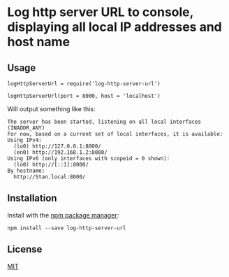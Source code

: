 # Log http server URL to console, displaying all local IP addresses and host name

## Usage

```
logHttpServerUrl = require('log-http-server-url')

logHttpServerUrl(port = 8000, host = 'localhost')
```

Will output something like this:

```
The server has been started, listening on all local interfaces (INADDR_ANY)
For now, based on a current set of local interfaces, it is available:
Using IPv4:
  (lo0) http://127.0.0.1:8000/
  (en0) http://192.168.1.2:8000/
Using IPv6 (only interfaces with scopeid = 0 shown):
  (lo0) http://[::1]:8000/
By hostname:
  http://Stan.local:8000/
```

## Installation

Install with the [npm package manager](https://github.com/npm/npm):

```
npm install --save log-http-server-url
```

## License
[MIT](LICENSE)
